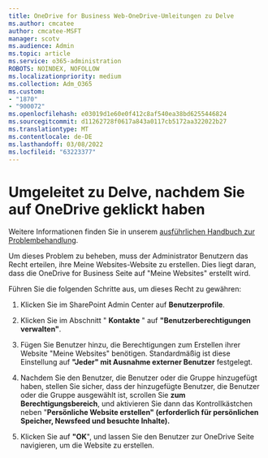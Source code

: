 ```yaml
---
title: OneDrive for Business Web-OneDrive-Umleitungen zu Delve
ms.author: cmcatee
author: cmcatee-MSFT
manager: scotv
ms.audience: Admin
ms.topic: article
ms.service: o365-administration
ROBOTS: NOINDEX, NOFOLLOW
ms.localizationpriority: medium
ms.collection: Adm_O365
ms.custom:
- "1870"
- "900072"
ms.openlocfilehash: e03019d1e60e0f412c8af540ea38bd6255446824
ms.sourcegitcommit: d11262728f0617a843a0117cb5172aa322022b27
ms.translationtype: MT
ms.contentlocale: de-DE
ms.lasthandoff: 03/08/2022
ms.locfileid: "63223377"
---
```

# <a name="redirected-to-delve-after-you-click-onedrive"></a>Umgeleitet zu Delve, nachdem Sie auf OneDrive geklickt haben

Weitere Informationen finden Sie in unserem [ausführlichen Handbuch zur Problembehandlung](https://docs.microsoft.com/sharepoint/support/sites/troubleshooting-guide-for-sites-stopped-at-provisioning).

Um dieses Problem zu beheben, muss der Administrator Benutzern das Recht erteilen, ihre Meine Websites-Website zu erstellen. Dies liegt daran, dass die OneDrive for Business Seite auf "Meine Websites" erstellt wird.

Führen Sie die folgenden Schritte aus, um dieses Recht zu gewähren:

1. Klicken Sie im SharePoint Admin Center auf **Benutzerprofile**.

2. Klicken Sie im Abschnitt " **Kontakte** " auf **"Benutzerberechtigungen verwalten"**.

3. Fügen Sie Benutzer hinzu, die Berechtigungen zum Erstellen ihrer Website "Meine Websites" benötigen. Standardmäßig ist diese Einstellung auf **"Jeder" mit Ausnahme externer Benutzer** festgelegt.

4. Nachdem Sie den Benutzer, die Benutzer oder die Gruppe hinzugefügt haben, stellen Sie sicher, dass der hinzugefügte Benutzer, die Benutzer oder die Gruppe ausgewählt ist, scrollen Sie **zum Berechtigungsbereich**, und aktivieren Sie dann das Kontrollkästchen neben "**Persönliche Website erstellen" (erforderlich für persönlichen Speicher, Newsfeed und besuchte Inhalte).**

5. Klicken Sie auf **"OK**", und lassen Sie den Benutzer zur OneDrive Seite navigieren, um die Website zu erstellen.
